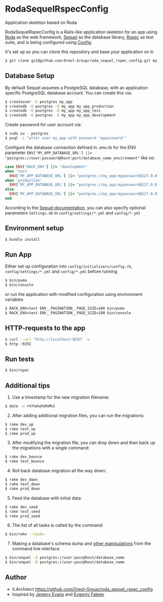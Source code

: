 # RodaSequelRspecConfig
Application skeleton based on Roda

RodaSequelRspecConfig is a Rails-like application skeleton for an app using [Roda](https://github.com/jeremyevans/roda) as the web framework, [Sequel](https://github.com/jeremyevans/sequel) as the database library, [Rspec](https://github.com/rspec/rspec-metagem) as test suite, and is being configured using [Config](https://github.com/rubyconfig/config).

It's set up so you can clone this repository and base your application on it:
```bash
$ git clone git@github.com:Oreol-Group/roda_sequel_rspec_config.git my_app && cd my_app && rake "setup[MyApp]"
```
## Database Setup
By default Sequel assumes a PostgreSQL database, with an application specific PostgreSQL database account.  You can create this via:
```bash
$ createuser -U postgres my_app
$ createdb -U postgres -O my_app my_app_production
$ createdb -U postgres -O my_app my_app_test
$ createdb -U postgres -O my_app my_app_development
```
Create password for user account via:
```bash
$ sudo su - postgres
$ psql -c "alter user my_app with password 'mypassword'"
```
Configure the database connection defined in .env.rb for the ENV parameter `ENV['MY_APP_DATABASE_URL'] ||= "postgres://user:password@host:port/database_name_environment"` like so:
```ruby
case ENV['RACK_ENV'] ||= 'development'
when 'test'
  ENV['MY_APP_DATABASE_URL'] ||= "postgres://my_app:mypassword@127.0.0.1:5432/my_app_test"
when 'production'
  ENV['MY_APP_DATABASE_URL'] ||= "postgres://my_app:mypassword@127.0.0.1:5432/my_app_production"
else
  ENV['MY_APP_DATABASE_URL'] ||= "postgres://my_app:mypassword@127.0.0.1:5432/my_app_development"
end
```
According to the [Sequel documentation](https://github.com/jeremyevans/sequel#connecting-to-a-database-), you can also specify optional parameters `Settings.db` in `config/settings/*.yml` and `config/*.yml`
## Environment setup
```bash
$ bundle install
```
## Run App
Either set up configuration into `config/initializers/config.rb`, `config/settings/*.yml` and `config/*.yml` before running

```bash
$ bin/puma
$ bin/console
```
or run the application with modified configuration using environment variables
```bash
$ RACK_ENV=test ENV__PAGINATION__PAGE_SIZE=100 bin/puma
$ RACK_ENV=test ENV__PAGINATION__PAGE_SIZE=100 bin/console
```
## HTTP-requests to the app
```bash
$ curl --url "http://localhost:9292" -v
$ http :9292
```
## Run tests
```bash
$ bin/rspec
```
## Additional tips
1. Use a timestamp for the new migration filename:
```bash
$ date -u +%Y%m%d%H%M%S
```
2. After adding additional migration files, you can run the migrations:
```bash
$ rake dev_up  
$ rake test_up 
$ rake prod_up 
```
3. After modifying the migration file, you can drop down and then back up the migrations with a single command:
```bash
$ rake dev_bounce  
$ rake test_bounce 
```
4. Roll back database migration all the way down:
```bash
$ rake dev_down  
$ rake test_down 
$ rake prod_down 
```
5. Feed the database with initial data:
```bash
$ rake dev_seed
$ rake test_seed
$ rake prod_seed
```
6. The list of all tasks is called by the command:
```bash
$ bin/rake --tasks
```
7. Making a database's schema dump and [other manipulations](https://sequel.jeremyevans.net/rdoc/files/doc/bin_sequel_rdoc.html) from the command line interface
```bash
$ bin/sequel -d postgres://user:pass@host/database_name
$ bin/sequel -D postgres://user:pass@host/database_name
```
## Author
* it.Architect https://github.com/Oreol-Group/roda_sequel_rspec_config
* Inspired by [Jeremy Evans](https://github.com/jeremyevans/roda-sequel-stack) and [Evgeniy Fateev](https://github.com/psylone/ads-microservice)
